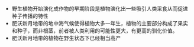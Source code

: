 - 野生植物开始演化成作物的早期阶段是植物演化出一些吸引人类采食从而促进种子传播的特性
- 肥沃新月地带的地中海气候使得植物大多一年生，植物的主要部分构成了果实和种子，而非根茎，前者被人类利用的可能性更大，有更高的驯化价值。
- 肥沃新月地带的植物在野生状态下已经相当高产